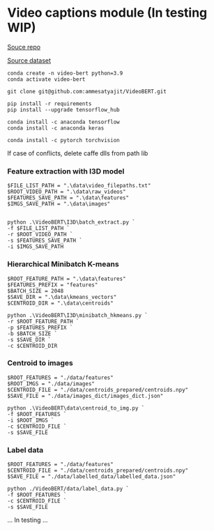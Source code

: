 # Video captions module (In testing WIP)

[Souce repo](https://github.com/ammesatyajit/VideoBERT)

[Source dataset](https://www.di.ens.fr/willow/research/howto100m/)

```
conda create -n video-bert python=3.9
conda activate video-bert

git clone git@github.com:ammesatyajit/VideoBERT.git

pip install -r requirements
pip install --upgrade tensorflow_hub

conda install -c anaconda tensorflow
conda install -c anaconda keras

conda install -c pytorch torchvision
```

If case of conflicts, delete caffe dlls from path lib

### Feature extraction with I3D model

```
$FILE_LIST_PATH = ".\data\video_filepaths.txt"
$ROOT_VIDEO_PATH = ".\data\raw_videos"
$FEATURES_SAVE_PATH = ".\data\features"
$IMGS_SAVE_PATH = ".\data\images"


python .\VideoBERT\I3D\batch_extract.py `
-f $FILE_LIST_PATH `
-r $ROOT_VIDEO_PATH `
-s $FEATURES_SAVE_PATH `
-i $IMGS_SAVE_PATH
```

### Hierarchical Minibatch K-means

```
$ROOT_FEATURE_PATH = ".\data\features"
$FEATURES_PREFIX = "features"
$BATCH_SIZE = 2048
$SAVE_DIR = ".\data\kmeans_vectors"
$CENTROID_DIR = ".\data\centroids"

python .\VideoBERT\I3D\minibatch_hkmeans.py `
-r $ROOT_FEATURE_PATH `
-p $FEATURES_PREFIX `
-b $BATCH_SIZE `
-s $SAVE_DIR `
-c $CENTROID_DIR
```

### Centroid to images

```
$ROOT_FEATURES = "./data/features"
$ROOT_IMGS = "./data/images"
$CENTROID_FILE = "./data/centroids_prepared/centroids.npy"
$SAVE_FILE = "./data/images_dict/images_dict.json"

python .\VideoBERT\data\centroid_to_img.py `
-f $ROOT_FEATURES `
-i $ROOT_IMGS `
-c $CENTROID_FILE `
-s $SAVE_FILE
```

### Label data

```
$ROOT_FEATURES = "./data/features"
$CENTROID_FILE = "./data/centroids_prepared/centroids.npy"
$SAVE_FILE = "./data/labelled_data/labelled_data.json"

python ./VideoBERT/data/label_data.py `
-f $ROOT_FEATURES `
-c $CENTROID_FILE `
-s $SAVE_FILE
```

...
In testing
...
